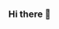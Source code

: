 ### Hi there 👋

<!--
**irademos/irademos** is a ✨ _special_ ✨ repository because its `README.md` (this file) appears on your GitHub profile.

- 🔭 I’m currently working on a website that showcases software design in python.
- 🌱 I’m currently learning python and machine learning.
- 💬 Ask me about ...
- 📫 How to reach me: irademos@gmail.com
- 😄 Pronouns: He/Him
-->
